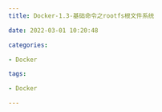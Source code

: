 ```yaml
---
title: Docker-1.3-基础命令之rootfs根文件系统

date: 2022-03-01 10:20:48

categories:

- Docker

tags:

- Docker

---
```

